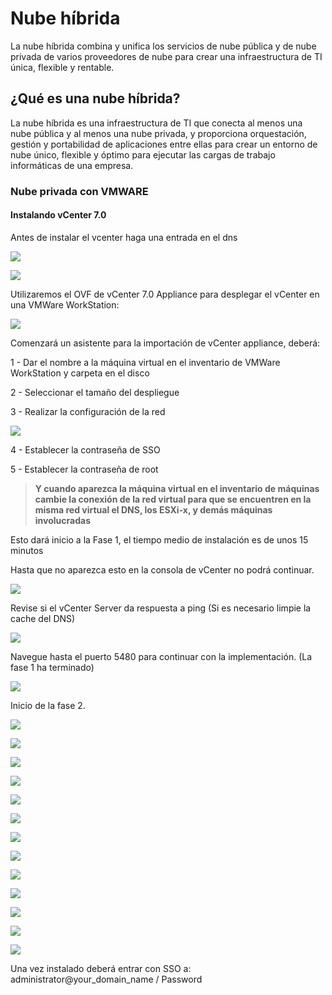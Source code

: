 # Nube híbrida

La nube híbrida combina y unifica los servicios de nube pública y de nube privada de varios proveedores de nube para crear una infraestructura de TI única, flexible y rentable.

## ¿Qué es una nube híbrida?
La nube híbrida es una infraestructura de TI que conecta al menos una nube pública y al menos una nube privada, y proporciona orquestación, gestión y portabilidad de aplicaciones entre ellas para crear un entorno de nube único, flexible y óptimo para ejecutar las cargas de trabajo informáticas de una empresa.



### Nube privada con VMWARE 



#### Instalando vCenter 7.0



Antes de instalar el vcenter haga una entrada en el dns

![](imgs/vcenter-a.png)

![](imgs/vcenter-b.png)




Utilizaremos el OVF de vCenter 7.0 Appliance para desplegar el vCenter en una VMWare WorkStation:

![](imgs/OFV01.png)



Comenzará un asistente para la importación de vCenter appliance, deberá:

1 - Dar el nombre a la máquina virtual en el inventario de VMWare WorkStation y carpeta en el disco

2 - Seleccionar el tamaño del despliegue

3 - Realizar la configuración de la red

![](imgs/vcenter0.png)

4 - Establecer la contraseña de SSO

5 - Establecer la contraseña de root

> **Y cuando aparezca la máquina virtual en el inventario de máquinas cambie la conexión de la red virtual para que se encuentren en la misma red virtual el DNS, los ESXi-x, y demás máquinas involucradas**

Esto dará inicio a la Fase 1, el tiempo medio de instalación es de unos 15 minutos

Hasta que no aparezca esto en la consola de vCenter no podrá continuar.

![](imgs/vcenter1.png)



Revise si el vCenter Server da respuesta a ping (Si es necesario limpie la cache del DNS)

![](imgs/vcenter2.png)



Navegue hasta el puerto 5480 para continuar con la implementación. (La fase 1 ha terminado)

![](imgs/vcenter3.png)



Inicio de la fase 2.



![](imgs/vcenter4.png)

![](imgs/vcenter5.png)

![](imgs/vcenter6.png)

![](imgs/vcenter7.png)



![](imgs/vcenter8.png)

![](imgs/vcenter9.png)

![](imgs/vcenter10.png)

![](imgs/vcenter11.png)

![](imgs/vcenter12.png)

![](imgs/vcenter13.png)

![](imgs/vcenter14.png)

![](imgs/vcenter15.png)

![](imgs/vcenter16.png)

Una vez instalado deberá entrar con SSO a:
administrator@your_domain_name / Password
